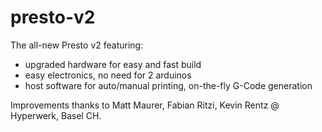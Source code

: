 # presto-v2

The all-new Presto v2 featuring:

- upgraded hardware for easy and fast build
- easy electronics, no need for 2 arduinos
- host software for auto/manual printing, on-the-fly G-Code generation

Improvements thanks to Matt Maurer, Fabian Ritzi, Kevin Rentz @ Hyperwerk, Basel CH.
